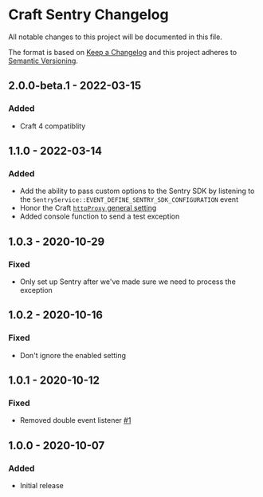 # Craft Sentry Changelog

All notable changes to this project will be documented in this file.

The format is based on [Keep a Changelog](http://keepachangelog.com/) and this project adheres to [Semantic Versioning](http://semver.org/).

## 2.0.0-beta.1 - 2022-03-15
### Added
- Craft 4 compatiblity

## 1.1.0 - 2022-03-14
### Added
- Add the ability to pass custom options to the Sentry SDK by listening to the 
  `SentryService::EVENT_DEFINE_SENTRY_SDK_CONFIGURATION` event
- Honor the Craft [`httpProxy` general setting](https://craftcms.com/docs/3.x/config/config-settings.html#httpproxy)
- Added console function to send a test exception

## 1.0.3 - 2020-10-29
### Fixed
- Only set up Sentry after we've made sure we need to process the exception

## 1.0.2 - 2020-10-16
### Fixed
- Don't ignore the enabled setting

## 1.0.1 - 2020-10-12
### Fixed
- Removed double event listener [#1](https://github.com/statikbe/craft-sentry/issues/1)


## 1.0.0 - 2020-10-07
### Added
- Initial release
